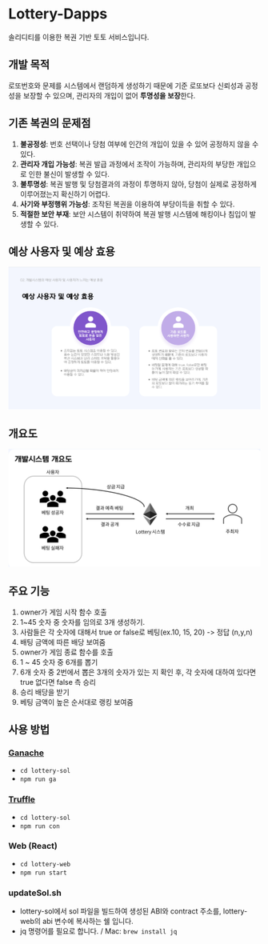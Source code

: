 # Lottery-Dapps

솔리디티를 이용한 복권 기반 토토 서비스입니다.

## 개발 목적
로또번호와 문제를 시스템에서 랜덤하게 생성하기 때문에 기준 로또보다 신뢰성과 공정성을 보장할 수 있으며,
관리자의 개입이 없어 **투명성을 보장**한다.

## 기존 복권의 문제점
1. **불공정성**: 번호 선택이나 당첨 여부에 인간의 개입이 있을 수 있어 공정하지 않을 수 있다.
2. **관리자 개입 가능성**: 복권 발급 과정에서 조작이 가능하며, 관리자의 부당한 개입으로 인한 불신이 발생할 수 있다.
3. **불투명성**: 복권 발행 및 당첨결과의 과정이 투명하지 않아, 당첨이 실제로 공정하게 이루어졌는지 확신하기 어렵다.
4. **사기와 부정행위 가능성**: 조작된 복권을 이용하여 부당이득을 취할 수 있다.
5. **적절한 보안 부재**: 보안 시스템이 취약하여 복권 발행 시스템에 해킹이나 침입이 발생할 수 있다.

## 예상 사용자 및 예상 효용
![다이어그램](readme/utility.png)

## 개요도
![개요도](readme/diagram.png)

## 주요 기능
1. owner가 게임 시작 함수 호출
2. 1~45 숫자 중 숫자를 임의로 3개 생성하기.
3. 사람들은 각 숫자에 대해서 true or false로 베팅(ex.10, 15, 20) -> 정답 (n,y,n)
4. 배팅 금액에 따른 배당 보여줌
5. owner가 게임 종료 함수를 호출
6. 1 ~ 45 숫자 중 6개를 뽑기
7. 6개 숫자 중 2번에서 뽑은 3개의 숫자가 있는 지 확인 후, 각 숫자에 대하여 있다면 true 없다면 false 측 승리
8. 승리 배당을 받기
9. 베팅 금액이 높은 순서대로 랭킹 보여줌

## 사용 방법
### [Ganache](https://github.com/trufflesuite/ganache)
- `cd lottery-sol`
- `npm run ga`

### [Truffle](https://github.com/trufflesuite/truffle)
- `cd lottery-sol`
- `npm run con`

### Web (React)
- `cd lottery-web`
- `npm run start`

### updateSol.sh
- lottery-sol에서 sol 파일을 빌드하여 생성된 ABI와 contract 주소를, lottery-web의 abi 변수에 복사하는 쉘 입니다.
- jq 명령어를 필요로 합니다. / Mac: `brew install jq`